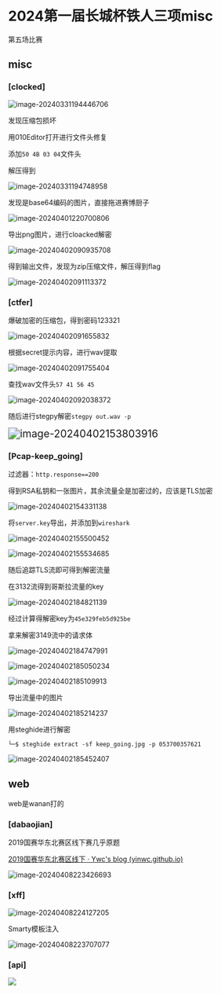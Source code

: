 # 2024第一届长城杯铁人三项misc


第五场比赛

<!--more-->

## misc

### [clocked]

![image-20240331194446706](https://scofield-1313710994.cos.ap-beijing.myqcloud.com/image-20240331194446706.png?imageSlim)

发现压缩包损坏

用010Editor打开进行文件头修复

添加`50 4B 03 04`文件头

解压得到

![image-20240331194748958](https://scofield-1313710994.cos.ap-beijing.myqcloud.com/image-20240331194748958.png?imageSlim)

发现是base64编码的图片，直接拖进赛博厨子

![image-20240401220700806](https://scofield-1313710994.cos.ap-beijing.myqcloud.com/image-20240401220700806.png?imageSlim)

导出png图片，进行cloacked解密

![image-20240402090935708](https://scofield-1313710994.cos.ap-beijing.myqcloud.com/image-20240402090935708.png?imageSlim)

得到输出文件，发现为zip压缩文件，解压得到flag

![image-20240402091113372](https://scofield-1313710994.cos.ap-beijing.myqcloud.com/image-20240402091113372.png?imageSlim)

### [ctfer]

爆破加密的压缩包，得到密码123321

![image-20240402091655832](https://scofield-1313710994.cos.ap-beijing.myqcloud.com/image-20240402091655832.png?imageSlim)

根据secret提示内容，进行wav提取

![image-20240402091755404](https://scofield-1313710994.cos.ap-beijing.myqcloud.com/image-20240402091755404.png?imageSlim)

查找wav文件头`57 41 56 45`

![image-20240402092038372](https://scofield-1313710994.cos.ap-beijing.myqcloud.com/image-20240402092038372.png?imageSlim)

随后进行stegpy解密`stegpy out.wav -p`

<img src="https://scofield-1313710994.cos.ap-beijing.myqcloud.com/image-20240402153803916.png?imageSlim" alt="image-20240402153803916" style="zoom:150%;" />

### [Pcap-keep_going]

过滤器：`http.response==200`

得到RSA私钥和一张图片，其余流量全是加密过的，应该是TLS加密

![image-20240402154331138](https://scofield-1313710994.cos.ap-beijing.myqcloud.com/image-20240402154331138.png?imageSlim)

将`server.key`导出，并添加到`wireshark`

![image-20240402155500452](https://scofield-1313710994.cos.ap-beijing.myqcloud.com/image-20240402155500452.png?imageSlim)

![image-20240402155534685](https://scofield-1313710994.cos.ap-beijing.myqcloud.com/image-20240402155534685.png?imageSlim)

随后追踪TLS流即可得到解密流量

在3132流得到哥斯拉流量的key

![image-20240402184821139](https://scofield-1313710994.cos.ap-beijing.myqcloud.com/image-20240402184821139.png?imageSlim)

经过计算得解密key为`45e329feb5d925be`

拿来解密3149流中的请求体

![image-20240402184747991](https://scofield-1313710994.cos.ap-beijing.myqcloud.com/image-20240402184747991.png?imageSlim)

![image-20240402185050234](https://scofield-1313710994.cos.ap-beijing.myqcloud.com/image-20240402185050234.png?imageSlim)

![image-20240402185109913](https://scofield-1313710994.cos.ap-beijing.myqcloud.com/image-20240402185109913.png?imageSlim)

导出流量中的图片

![image-20240402185214237](https://scofield-1313710994.cos.ap-beijing.myqcloud.com/image-20240402185214237.png?imageSlim)

用steghide进行解密

`└─$ steghide extract -sf keep_going.jpg -p 053700357621`

![image-20240402185452407](https://scofield-1313710994.cos.ap-beijing.myqcloud.com/image-20240402185452407.png?imageSlim)

## web

web是wanan打的

### [dabaojian]

2019国赛华东北赛区线下赛几乎原题

[2019国赛华东北赛区线下 · Ywc's blog (yinwc.github.io)](https://yinwc.github.io/2019/06/02/2019国赛华东北赛区线下/#/DABAOJIAN)

![image-20240408223426693](https://scofield-1313710994.cos.ap-beijing.myqcloud.com/image-20240408223426693.png?imageSlim)

### [xff]

![image-20240408224127205](https://scofield-1313710994.cos.ap-beijing.myqcloud.com/image-20240408224127205.png?imageSlim)

Smarty模板注入

![image-20240408223707077](https://scofield-1313710994.cos.ap-beijing.myqcloud.com/image-20240408223707077.png?imageSlim)

### [api]

![](https://scofield-1313710994.cos.ap-beijing.myqcloud.com/image-20240408234431425.png?imageSlim)
